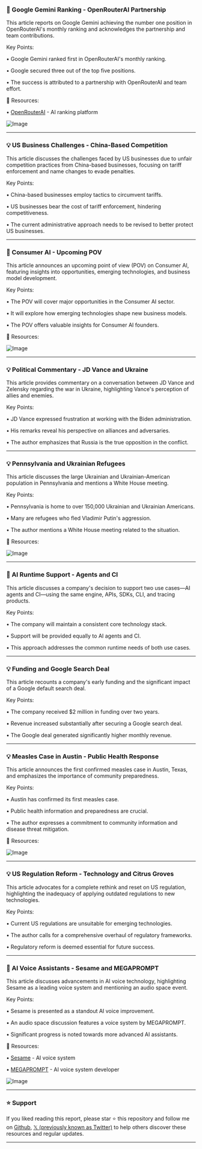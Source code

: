 ### 🤖 Google Gemini Ranking - OpenRouterAI Partnership

This article reports on Google Gemini achieving the number one position in OpenRouterAI's monthly ranking and acknowledges the partnership and team contributions.

Key Points:

• Google Gemini ranked first in OpenRouterAI's monthly ranking.

• Google secured three out of the top five positions.

• The success is attributed to a partnership with OpenRouterAI and team effort.


🔗 Resources:

• [OpenRouterAI](https://x.com/OpenRouterAI) - AI ranking platform

![Image](https://pbs.twimg.com/media/Gk6iL6FbYAABTKT?format=jpg&name=small)


---
### 💡 US Business Challenges - China-Based Competition

This article discusses the challenges faced by US businesses due to unfair competition practices from China-based businesses, focusing on tariff enforcement and name changes to evade penalties.

Key Points:

• China-based businesses employ tactics to circumvent tariffs.

• US businesses bear the cost of tariff enforcement, hindering competitiveness.

• The current administrative approach needs to be revised to better protect US businesses.


---
### 🚀 Consumer AI - Upcoming POV

This article announces an upcoming point of view (POV) on Consumer AI, featuring insights into opportunities, emerging technologies, and business model development.

Key Points:

• The POV will cover major opportunities in the Consumer AI sector.

• It will explore how emerging technologies shape new business models.

• The POV offers valuable insights for Consumer AI founders.


🔗 Resources:

![Image](https://pbs.twimg.com/ext_tw_video_thumb/1895518125627523072/pu/img/VTHQFBpZu4leUupj.jpg)


---
### 💡 Political Commentary - JD Vance and Ukraine

This article provides commentary on a conversation between JD Vance and Zelensky regarding the war in Ukraine, highlighting Vance's perception of allies and enemies.

Key Points:

• JD Vance expressed frustration at working with the Biden administration.

• His remarks reveal his perspective on alliances and adversaries.

•  The author emphasizes that Russia is the true opposition in the conflict.


---
### 💡 Pennsylvania and Ukrainian Refugees

This article discusses the large Ukrainian and Ukrainian-American population in Pennsylvania and mentions a White House meeting.

Key Points:

• Pennsylvania is home to over 150,000 Ukrainian and Ukrainian Americans.

• Many are refugees who fled Vladimir Putin's aggression.

• The author mentions a White House meeting related to the situation.


🔗 Resources:

![Image](https://pbs.twimg.com/media/Gk58zCZXwAAhDBw?format=jpg&name=small)


---
### 🤖 AI Runtime Support - Agents and CI

This article discusses a company's decision to support two use cases—AI agents and CI—using the same engine, APIs, SDKs, CLI, and tracing products.

Key Points:

• The company will maintain a consistent core technology stack.

•  Support will be provided equally to AI agents and CI.

•  This approach addresses the common runtime needs of both use cases.


---
### 💡 Funding and Google Search Deal

This article recounts a company's early funding and the significant impact of a Google default search deal.

Key Points:

• The company received $2 million in funding over two years.

• Revenue increased substantially after securing a Google search deal.

•  The Google deal generated significantly higher monthly revenue.



---
### 💡 Measles Case in Austin - Public Health Response

This article announces the first confirmed measles case in Austin, Texas, and emphasizes the importance of community preparedness.

Key Points:

• Austin has confirmed its first measles case.

• Public health information and preparedness are crucial.

•  The author expresses a commitment to community information and disease threat mitigation.


🔗 Resources:

![Image](https://pbs.twimg.com/media/Gk6GwM5WAAAbatc?format=jpg&name=small)


---
### 💡 US Regulation Reform - Technology and Citrus Groves

This article advocates for a complete rethink and reset on US regulation, highlighting the inadequacy of applying outdated regulations to new technologies.

Key Points:

• Current US regulations are unsuitable for emerging technologies.

• The author calls for a comprehensive overhaul of regulatory frameworks.

• Regulatory reform is deemed essential for future success.


---
### 🚀 AI Voice Assistants - Sesame and MEGAPROMPT

This article discusses advancements in AI voice technology, highlighting Sesame as a leading voice system and mentioning an audio space event.

Key Points:

• Sesame is presented as a standout AI voice improvement.

• An audio space discussion features a voice system by MEGAPROMPT.

•  Significant progress is noted towards more advanced AI assistants.


🔗 Resources:

• [Sesame](https://x.com/sesame) - AI voice system

• [MEGAPROMPT](https://x.com/MEGAPROMPT) - AI voice system developer

![Image](https://pbs.twimg.com/media/Gk5mndjXkAApohR?format=png&name=small)


---

### ⭐️ Support

If you liked reading this report, please star ⭐️ this repository and follow me on [Github](https://github.com/Drix10), [𝕏 (previously known as Twitter)](https://x.com/DRIX_10_) to help others discover these resources and regular updates.

---